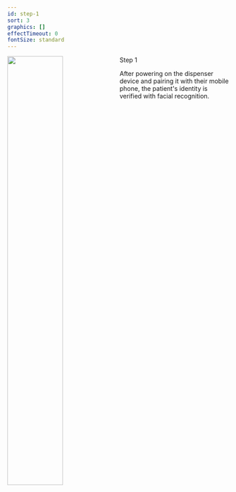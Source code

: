 ```yaml
---
id: step-1
sort: 3
graphics: []
effectTimeout: 0
fontSize: standard
---
```

Step 1
<img align="left" width="50%" src="https://correctconsumer.com/assets/dispenser-demo.00_00_54_31.Still002.jpg">


After powering on the dispenser device and pairing it with their mobile phone, the patient's identity is verified with facial recognition.
